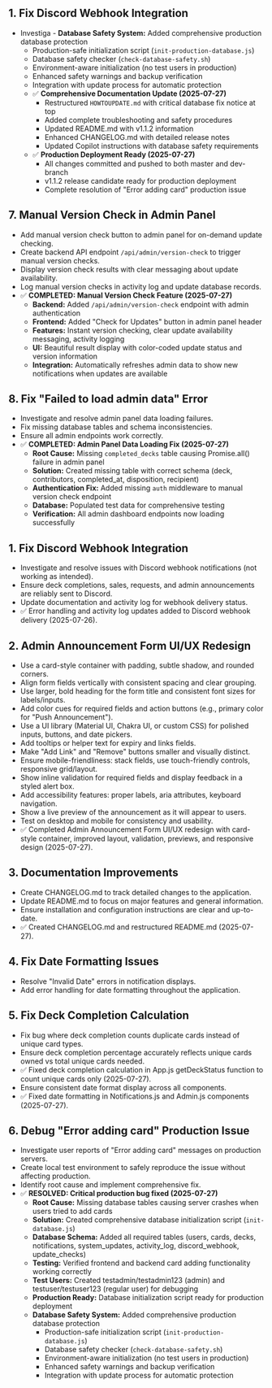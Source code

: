 ## 1. Fix Discord Webhook Integration
- Investiga  - **Database Safety System:** Added comprehensive production database protection
    - Production-safe initialization script (`init-production-database.js`)
    - Database safety checker (`check-database-safety.sh`) 
    - Environment-aware initialization (no test users in production)
    - Enhanced safety warnings and backup verification
    - Integration with update process for automatic protection
  - ✅ **Comprehensive Documentation Update (2025-07-27)**
    - Restructured `HOWTOUPDATE.md` with critical database fix notice at top
    - Added complete troubleshooting and safety procedures
    - Updated README.md with v1.1.2 information
    - Enhanced CHANGELOG.md with detailed release notes
    - Updated Copilot instructions with database safety requirements
  - ✅ **Production Deployment Ready (2025-07-27)**
    - All changes committed and pushed to both master and dev-branch
    - v1.1.2 release candidate ready for production deployment
    - Complete resolution of "Error adding card" production issue

## 7. Manual Version Check in Admin Panel
- Add manual version check button to admin panel for on-demand update checking.
- Create backend API endpoint `/api/admin/version-check` to trigger manual version checks.
- Display version check results with clear messaging about update availability.
- Log manual version checks in activity log and update database records.
- ✅ **COMPLETED: Manual Version Check Feature (2025-07-27)**
  - **Backend:** Added `/api/admin/version-check` endpoint with admin authentication
  - **Frontend:** Added "Check for Updates" button in admin panel header
  - **Features:** Instant version checking, clear update availability messaging, activity logging
  - **UI:** Beautiful result display with color-coded update status and version information
  - **Integration:** Automatically refreshes admin data to show new notifications when updates are available

## 8. Fix "Failed to load admin data" Error
- Investigate and resolve admin panel data loading failures.
- Fix missing database tables and schema inconsistencies.
- Ensure all admin endpoints work correctly.
- ✅ **COMPLETED: Admin Panel Data Loading Fix (2025-07-27)**
  - **Root Cause:** Missing `completed_decks` table causing Promise.all() failure in admin panel
  - **Solution:** Created missing table with correct schema (deck, contributors, completed_at, disposition, recipient)
  - **Authentication Fix:** Added missing `auth` middleware to manual version check endpoint
  - **Database:** Populated test data for comprehensive testing
  - **Verification:** All admin dashboard endpoints now loading successfully

## 1. Fix Discord Webhook Integration
- Investigate and resolve issues with Discord webhook notifications (not working as intended).
- Ensure deck completions, sales, requests, and admin announcements are reliably sent to Discord.
- Update documentation and activity log for webhook delivery status.
- ✅ Error handling and activity log updates added to Discord webhook delivery (2025-07-26).

## 2. Admin Announcement Form UI/UX Redesign
- Use a card-style container with padding, subtle shadow, and rounded corners.
- Align form fields vertically with consistent spacing and clear grouping.
- Use larger, bold heading for the form title and consistent font sizes for labels/inputs.
- Add color cues for required fields and action buttons (e.g., primary color for "Push Announcement").
- Use a UI library (Material UI, Chakra UI, or custom CSS) for polished inputs, buttons, and date pickers.
- Add tooltips or helper text for expiry and links fields.
- Make "Add Link" and "Remove" buttons smaller and visually distinct.
- Ensure mobile-friendliness: stack fields, use touch-friendly controls, responsive grid/layout.
- Show inline validation for required fields and display feedback in a styled alert box.
- Add accessibility features: proper labels, aria attributes, keyboard navigation.
- Show a live preview of the announcement as it will appear to users.
- Test on desktop and mobile for consistency and usability.
- ✅ Completed Admin Announcement Form UI/UX redesign with card-style container, improved layout, validation, previews, and responsive design (2025-07-27).

## 3. Documentation Improvements
- Create CHANGELOG.md to track detailed changes to the application.
- Update README.md to focus on major features and general information.
- Ensure installation and configuration instructions are clear and up-to-date.
- ✅ Created CHANGELOG.md and restructured README.md (2025-07-27).

## 4. Fix Date Formatting Issues
- Resolve "Invalid Date" errors in notification displays.
- Add error handling for date formatting throughout the application.

## 5. Fix Deck Completion Calculation
- Fix bug where deck completion counts duplicate cards instead of unique card types.
- Ensure deck completion percentage accurately reflects unique cards owned vs total unique cards needed.
- ✅ Fixed deck completion calculation in App.js getDeckStatus function to count unique cards only (2025-07-27).
- Ensure consistent date format display across all components.
- ✅ Fixed date formatting in Notifications.js and Admin.js components (2025-07-27).

## 6. Debug "Error adding card" Production Issue
- Investigate user reports of "Error adding card" messages on production servers.
- Create local test environment to safely reproduce the issue without affecting production.
- Identify root cause and implement comprehensive fix.
- ✅ **RESOLVED: Critical production bug fixed (2025-07-27)**
  - **Root Cause:** Missing database tables causing server crashes when users tried to add cards
  - **Solution:** Created comprehensive database initialization script (`init-database.js`)
  - **Database Schema:** Added all required tables (users, cards, decks, notifications, system_updates, activity_log, discord_webhook, update_checks)
  - **Testing:** Verified frontend and backend card adding functionality working correctly
  - **Test Users:** Created testadmin/testadmin123 (admin) and testuser/testuser123 (regular user) for debugging
  - **Production Ready:** Database initialization script ready for production deployment
  - **Database Safety System:** Added comprehensive production database protection
    - Production-safe initialization script (`init-production-database.js`)
    - Database safety checker (`check-database-safety.sh`) 
    - Environment-aware initialization (no test users in production)
    - Enhanced safety warnings and backup verification
    - Integration with update process for automatic protection
